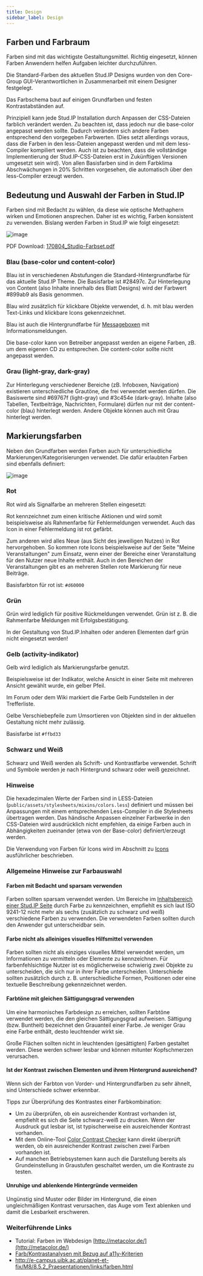 ```yaml
---
title: Design
sidebar_label: Design
---
```


##  Farben und Farbraum
Farben sind mit das wichtigste Gestaltungsmittel. Richtig eingesetzt, können Farben Anwendern helfen Aufgaben leichter durchzuführen.

Die Standard-Farben des aktuellen Stud.IP Designs wurden von den Core-Group
GUI-Verantwortlichen in Zusammenarbeit mit einem Designer festgelegt.

Das Farbschema baut auf einigen Grundfarben und festen Kontrastabständen auf.

Prinzipiell kann jede Stud.IP Installation durch Anpassen der CSS-Dateien farblich verändert werden. Zu beachten ist, dass jedoch nur die base-color angepasst werden sollte. Dadurch verändern sich andere Farben entsprechend den vorgegeben Farbwerten.
(Dies setzt allerdings voraus, dass die Farben in den less-Dateien angepasst werden und mit dem less-Compiler kompiliert werden. Auch ist zu beachten, dass die vollständige Implementierung der Stud.IP-CSS-Dateien erst in Zukünftigen Versionen umgesetzt sein wird).
Von allen Basisfarben sind in dem Farbklima Abschwächungen in 20% Schritten vorgesehen, die automatisch über den less-Compiler erzeugt werden.

## Bedeutung und Auswahl der Farben in Stud.IP

Farben sind mit Bedacht zu wählen, da diese wie optische Methaphern wirken und Emotionen ansprechen. Daher ist es wichtig, Farben konsistent zu verwenden. Bislang werden Farben in Stud.IP wie folgt eingesetzt:

![image](../assets/476d123391bbc2e4a825a1ea146a8465/image.png)

PDF Download: [170804_Studip-Farbset.pdf](../assets/6d14189aa9093eb042bfa56eae8c7dc2/170804_Studip-Farbset.pdf)

### Blau (base-color und content-color)
Blau ist in verschiedenen Abstufungen die Standard-Hintergrundfarbe für das aktuelle Stud.IP Theme.
Die Basisfarbe ist #28497c. Zur Hinterlegung von Content (also Inhalte innerhalb des Blatt Designs) wird der Farbwert #899ab9 als Basis genommen.

Blau wird zusätzlich für klickbare Objekte verwendet, d. h. mit blau werden Text-Links und klickbare Icons gekennzeichnet.

Blau ist auch die Hintergrundfarbe für [Messageboxen](MessageBox) mit Informationsmeldungen.

Die base-color kann von Betreiber angepasst werden an eigene Farben, zB. um dem eigenen CD zu entsprechen. Die content-color sollte nicht angepasst werden.

### Grau (light-gray, dark-gray)

Zur Hinterlegung verschiedener Bereiche (zB. Infoboxen, Navigation) existieren unterschiedliche Grautöne, die frei verwendet werden dürfen. Die Basiswerte sind #69767f (light-gray) und #3c454e (dark-gray).
Inhalte (also Tabellen, Textbeiträge, Nachrichten, Formulare) dürfen nur mit der content-color (blau) hinterlegt werden. Andere Objekte können auch mit Grau hinterlegt werden.

## Markierungsfarben

Neben den Grundfarben werden Farben auch für unterschiedliche Markierungen/Kategorisierungen verwendet. Die dafür erlaubten Farben sind ebenfalls definiert:

![image](../assets/1cde32e97e840ad35cd7840e4d61b016/image.png)

### Rot
Rot wird als Signalfarbe an mehreren Stellen eingesetzt:

Rot kennzeichnet zum einen kritische Aktionen und wird somit beispielsweise als Rahmenfarbe für Fehlermeldungen verwendet. Auch das Icon in einer Fehlermeldung  ist rot gefärbt.

Zum anderen wird alles Neue (aus Sicht des jeweiligen Nutzes) in Rot hervorgehoben. So kommen rote Icons beispielsweise auf der Seite "Meine Veranstaltungen" zum Einsatz, wenn einer der Bereiche einer Veranstaltung für den Nutzer neue Inhalte enthält. Auch in den Bereichen der Veranstaltungen gibt es an mehreren Stellen rote Markierung für neue Beiträge.

Basisfarbton für rot ist: `#d60000`

### Grün
Grün wird lediglich für positive Rückmeldungen verwendet. Grün ist z. B. die Rahmenfarbe Meldungen mit Erfolgsbestätigung.

In der Gestaltung von Stud.IP.Inhalten oder anderen Elementen darf grün nicht eingesetzt werden!

### Gelb (activity-indikator)
Gelb wird lediglich als Markierungsfarbe genutzt.

Beispielsweise ist der Indikator, welche Ansicht in einer Seite mit mehreren Ansicht gewählt wurde, ein gelber Pfeil.

Im Forum oder dem Wiki markiert die Farbe Gelb Fundstellen in der Trefferliste.

Gelbe Verschiebepfeile zum Umsortieren von Objekten sind in der aktuellen Gestaltung nicht mehr zulässig.

Basisfarbe ist `#ffbd33`

### Schwarz und Weiß
Schwarz und Weiß werden als Schrift- und Kontrastfarbe verwendet. Schrift und Symbole werden je nach Hintergrund schwarz oder weiß gezeichnet.

### Hinweise
Die hexadezimalen Werte der Farben sind in LESS-Dateien (`public/assets/stylesheets/mixins/colors.less`) definiert und müssen bei Anpassungen mit einem entsprechenden Less-Compiler in die Stylesheets übertragen werden.
Das händische Anpassen einzelner Farbwerke in den CSS-Dateien wird ausdrücklich nicht empfehlen, da einige Farben auch in Abhängigkeiten zueinander (etwa von der Base-color) definiert/erzeugt werden.

Die Verwendung von Farben für Icons wird im Abschnitt zu [Icons](Visual-Style-Guide#Icons) ausführlicher beschrieben.

### Allgemeine Hinweise zur Farbauswahl

#### Farben mit Bedacht und sparsam verwenden
Farben sollten sparsam verwendet werden. Um Bereiche im [Inhaltsbereich einer Stud.IP Seite](http://hilfe.studip.de/develop/Style/DesignSeitenlayout) durch Farbe zu kennzeichnen, empfiehlt es sich laut ISO 9241-12 nicht mehr als sechs (zusätzlich zu schwarz und weiß) verschiedene Farben zu verwenden. Die verwendeten Farben sollten durch den Anwender gut unterscheidbar sein.

#### Farbe nicht als alleiniges visuelles Hilfsmittel verwenden
Farben sollten nicht als einziges visuelles Mittel verwendet werden, um Informationen zu vermitteln oder Elemente zu kennzeichnen. Für  farbenfehlsichtige Nutzer ist es möglicherweise schwierig zwei Objekte  zu unterscheiden, die sich nur in ihrer Farbe unterscheiden. Unterschiede sollten zusätzlich durch z. B. unterschiedliche Formen, Positionen oder eine textuelle Beschreibung gekennzeichnet werden.

#### Farbtöne mit gleichen Sättigungsgrad verwenden
Um eine harmonisches Farbdesign zu erreichen, sollten Farbtöne verwendet werden, die den gleichen Sättigungsgrad aufweisen. Sättigung (bzw. Buntheit) bezeichnet den Grauanteil einer Farbe. Je weniger Grau eine Farbe enthält, desto leuchtender wirkt sie.

Große Flächen sollten nicht in leuchtenden (gesättigten) Farben gestaltet werden. Diese werden schwer lesbar und können mitunter Kopfschmerzen verursachen.

#### Ist der Kontrast zwischen Elementen und ihrem Hintergrund ausreichend?
Wenn sich der Farbton von Vorder- und Hintergrundfarben zu sehr ähnelt, sind Unterschiede schwer erkennbar.

Tipps zur Überprüfung des Kontrastes einer Farbkombination:
* Um zu überprüfen, ob ein ausreichender Kontrast vorhanden ist, empfiehlt es sich die Seite schwarz-weiß zu drucken. Wenn der Ausdruck gut lesbar ist, ist typischerweise ein ausreichender Kontrast vorhanden.
* Mit dem Online-Tool [Color Contrast Checker](http://www.snook.ca/technical/colour_contrast/colour.html) kann direkt überprüft werden, ob ein ausreichender Kontrast zwischen zwei Farben vorhanden ist.
* Auf manchen Betriebsystemen kann auch die Darstellung bereits als Grundeinstellung in Graustufen geschaltet werden, um die Kontraste zu testen.

#### Unruhige und ablenkende Hintergründe vermeiden
Ungünstig sind Muster oder Bilder im Hintergrund, die einen ungleichmäßigen Kontrast verursachen, das Auge vom Text ablenken und damit die Lesbarkeit erschweren.

### Weiterführende Links
* Tutorial: Farben im Webdesign [http://metacolor.de/](http://metacolor.de/)
* [Farb/Kontrastanalysen mit Bezug auf a11y-Kriterien](http://www.blog.mediaprojekte.de/grafik-design/farb-kontrast-analyse-die-accessibility-der-farben-testen)
* http://e-campus.uibk.ac.at/planet-et-fix/M8/8.5.2_Praesentationen/links/farben.html
